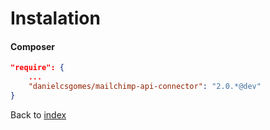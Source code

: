 # Instalation

#### Composer

```json
"require": {
    ...
    "danielcsgomes/mailchimp-api-connector": "2.0.*@dev"
}
```
Back to [index](index.md)
